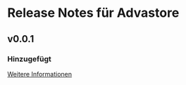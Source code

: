# Release Notes für Advastore

## v0.0.1

### Hinzugefügt
[Weitere Informationen](https://developers.plentymarkets.com/marketplace/plugin-requirements#marketplace-changelog)